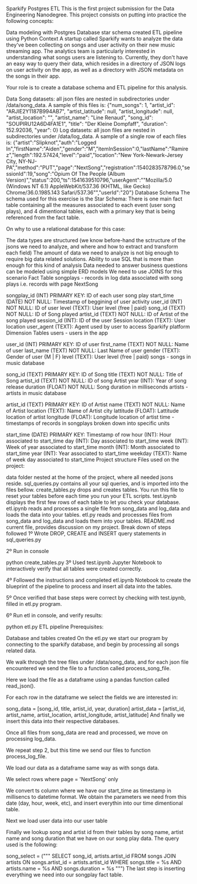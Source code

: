 Sparkify Postgres ETL
This is the first project submission for the Data Engineering Nanodegree. This project consists on putting into practice the following concepts:

Data modeling with Postgres
Database star schema created
ETL pipeline using Python
Context
A startup called Sparkify wants to analyze the data they've been collecting on songs and user activity on their new music streaming app. The analytics team is particularly interested in understanding what songs users are listening to. Currently, they don't have an easy way to query their data, which resides in a directory of JSON logs on user activity on the app, as well as a directory with JSON metadata on the songs in their app.

Your role is to create a database schema and ETL pipeline for this analysis.

Data
Song datasets: all json files are nested in subdirectories under /data/song_data. A sample of this files is:
{"num_songs": 1, "artist_id": "ARJIE2Y1187B994AB7", "artist_latitude": null, "artist_longitude": null, "artist_location": "", "artist_name": "Line Renaud", "song_id": "SOUPIRU12A6D4FA1E1", "title": "Der Kleine Dompfaff", "duration": 152.92036, "year": 0}
Log datasets: all json files are nested in subdirectories under /data/log_data. A sample of a single row of each files is:
{"artist":"Slipknot","auth":"Logged In","firstName":"Aiden","gender":"M","itemInSession":0,"lastName":"Ramirez","length":192.57424,"level":"paid","location":"New York-Newark-Jersey City, NY-NJ-PA","method":"PUT","page":"NextSong","registration":1540283578796.0,"sessionId":19,"song":"Opium Of The People (Album Version)","status":200,"ts":1541639510796,"userAgent":"\"Mozilla\/5.0 (Windows NT 6.1) AppleWebKit\/537.36 (KHTML, like Gecko) Chrome\/36.0.1985.143 Safari\/537.36\"","userId":"20"}
Database Schema
The schema used for this exercise is the Star Schema: There is one main fact table containing all the measures associated to each event (user song plays), and 4 dimentional tables, each with a primary key that is being referenced from the fact table.

On why to use a relational database for this case:

The data types are structured (we know before-hand the sctructure of the jsons we need to analyze, and where and how to extract and transform each field)
The amount of data we need to analyze is not big enough to require big data related solutions.
Ability to use SQL that is more than enough for this kind of analysis
Data needed to answer business questions can be modeled using simple ERD models
We need to use JOINS for this scenario
Fact Table
songplays - records in log data associated with song plays i.e. records with page NextSong

songplay_id (INT) PRIMARY KEY: ID of each user song play
start_time (DATE) NOT NULL: Timestamp of beggining of user activity
user_id (INT) NOT NULL: ID of user
level (TEXT): User level {free | paid}
song_id (TEXT) NOT NULL: ID of Song played
artist_id (TEXT) NOT NULL: ID of Artist of the song played
session_id (INT): ID of the user Session
location (TEXT): User location
user_agent (TEXT): Agent used by user to access Sparkify platform
Dimension Tables
users - users in the app

user_id (INT) PRIMARY KEY: ID of user
first_name (TEXT) NOT NULL: Name of user
last_name (TEXT) NOT NULL: Last Name of user
gender (TEXT): Gender of user {M | F}
level (TEXT): User level {free | paid}
songs - songs in music database

song_id (TEXT) PRIMARY KEY: ID of Song
title (TEXT) NOT NULL: Title of Song
artist_id (TEXT) NOT NULL: ID of song Artist
year (INT): Year of song release
duration (FLOAT) NOT NULL: Song duration in milliseconds
artists - artists in music database

artist_id (TEXT) PRIMARY KEY: ID of Artist
name (TEXT) NOT NULL: Name of Artist
location (TEXT): Name of Artist city
lattitude (FLOAT): Lattitude location of artist
longitude (FLOAT): Longitude location of artist
time - timestamps of records in songplays broken down into specific units

start_time (DATE) PRIMARY KEY: Timestamp of row
hour (INT): Hour associated to start_time
day (INT): Day associated to start_time
week (INT): Week of year associated to start_time
month (INT): Month associated to start_time
year (INT): Year associated to start_time
weekday (TEXT): Name of week day associated to start_time
Project structure
Files used on the project:

data folder nested at the home of the project, where all needed jsons reside.
sql_queries.py contains all your sql queries, and is imported into the files bellow.
create_tables.py drops and creates tables. You run this file to reset your tables before each time you run your ETL scripts.
test.ipynb displays the first few rows of each table to let you check your database.
etl.ipynb reads and processes a single file from song_data and log_data and loads the data into your tables.
etl.py reads and processes files from song_data and log_data and loads them into your tables.
README.md current file, provides discussion on my project.
Break down of steps followed
1º Wrote DROP, CREATE and INSERT query statements in sql_queries.py

2º Run in console

python create_tables.py
3º Used test.ipynb Jupyter Notebook to interactively verify that all tables were created correctly.

4º Followed the instructions and completed etl.ipynb Notebook to create the blueprint of the pipeline to process and insert all data into the tables.

5º Once verified that base steps were correct by checking with test.ipynb, filled in etl.py program.

6º Run etl in console, and verify results:

python etl.py
ETL pipeline
Prerequisites:

Database and tables created
On the etl.py we start our program by connecting to the sparkify database, and begin by processing all songs related data.

We walk through the tree files under /data/song_data, and for each json file encountered we send the file to a function called process_song_file.

Here we load the file as a dataframe using a pandas function called read_json().

For each row in the dataframe we select the fields we are interested in:

song_data = [song_id, title, artist_id, year, duration]
 artist_data = [artist_id, artist_name, artist_location, artist_longitude, artist_latitude]
And finally we insert this data into their respective databases.

Once all files from song_data are read and processed, we move on processing log_data.

We repeat step 2, but this time we send our files to function process_log_file.

We load our data as a dataframe same way as with songs data.

We select rows where page = 'NextSong' only

We convert ts column where we have our start_time as timestamp in millisencs to datetime format. We obtain the parameters we need from this date (day, hour, week, etc), and insert everythin into our time dimentional table.

Next we load user data into our user table

Finally we lookup song and artist id from their tables by song name, artist name and song duration that we have on our song play data. The query used is the following:

song_select = ("""
    SELECT song_id, artists.artist_id
    FROM songs JOIN artists ON songs.artist_id = artists.artist_id
    WHERE songs.title = %s
    AND artists.name = %s
    AND songs.duration = %s
""")
The last step is inserting everything we need into our songplay fact table.